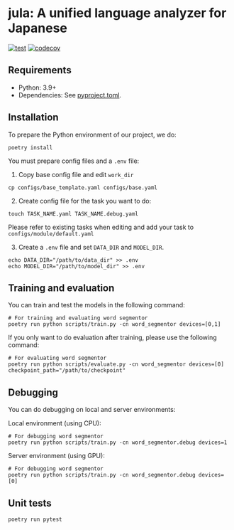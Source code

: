 # jula: A unified language analyzer for Japanese

[![test](https://github.com/ku-nlp/jula/actions/workflows/test.yml/badge.svg)](https://github.com/ku-nlp/jula/actions/workflows/test.yml)
[![codecov](https://codecov.io/gh/ku-nlp/jula/branch/main/graph/badge.svg?token=A9FWWPLITO)](https://codecov.io/gh/ku-nlp/jula)

## Requirements

- Python: 3.9+
- Dependencies: See [pyproject.toml](./pyproject.toml).

## Installation

To prepare the Python environment of our project, we do:
```shell
poetry install
```

You must prepare config files and a `.env` file:
1. Copy base config file and edit `work_dir`
```shell
cp configs/base_template.yaml configs/base.yaml
```
2. Create config file for the task you want to do:
```shell
touch TASK_NAME.yaml TASK_NAME.debug.yaml
```
Please refer to existing tasks when editing and add your task to `configs/module/default.yaml`

3. Create a `.env` file and set `DATA_DIR` and `MODEL_DIR`.
```shell
echo DATA_DIR="/path/to/data_dir" >> .env
echo MODEL_DIR="/path/to/model_dir" >> .env
```

## Training and evaluation
You can train and test the models in the following command:
```shell
# For training and evaluating word segmentor
poetry run python scripts/train.py -cn word_segmentor devices=[0,1]
```

If you only want to do evaluation after training, please use the following command:
```shell
# For evaluating word segmentor
poetry run python scripts/evaluate.py -cn word_segmentor devices=[0] checkpoint_path="/path/to/checkpoint"
```

## Debugging
You can do debugging on local and server environments:

Local environment (using CPU):
```shell
# For debugging word segmentor
poetry run python scripts/train.py -cn word_segmentor.debug devices=1
```
Server environment (using GPU):
```shell
# For debugging word segmentor
poetry run python scripts/train.py -cn word_segmentor.debug devices=[0]
```

## Unit tests

```shell
poetry run pytest
```
